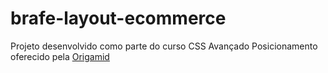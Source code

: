 # brafe-layout-ecommerce

Projeto desenvolvido como parte do curso CSS Avançado Posicionamento oferecido pela [Origamid](https://origamid.com)
